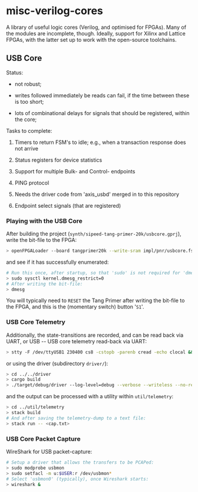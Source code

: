 # misc-verilog-cores

A library of useful logic cores (Verilog, and optimised for FPGAs). Many of the modules are incomplete, though. Ideally, support for Xilinx and Lattice FPGAs, with the latter set up to work with the open-source toolchains.

## USB Core

Status:

- not robust;

- writes followed immediately be reads can fail, if the time between these is too short;

- lots of combinational delays for signals that should be registered, within the core;

Tasks to complete:

1. Timers to return FSM's to idle; e.g., when a transaction response does not arrive

2. Status registers for device statistics

3. Support for multiple Bulk- and Control- endpoints

4. PING protocol

5. Needs the driver code from 'axis_usbd' merged in to this repository

6. Endpoint select signals (that are registered)

### Playing with the USB Core

After building the project (`synth/sipeed-tang-primer-20k/usbcore.gprj`), write the bit-file to the FPGA:
```bash
> openFPGALoader --board tangprimer20k --write-sram impl/pnr/usbcore.fs
```
and see if it has successfully enumerated:
```bash
# Run this once, after startup, so that 'sudo' is not required for 'dmesg'
> sudo sysctl kernel.dmesg_restrict=0
# After writing the bit-file:
> dmesg
```
You will typically need to `RESET` the Tang Primer after writing the bit-file to the FPGA, and this is the (momentary switch) button '`S1`'.

### USB Core Telemetry

Additionally, the state-transitions are recorded, and can be read back via UART, or USB -- USB core telemetry read-back via UART:
```bash
> stty -F /dev/ttyUSB1 230400 cs8 -cstopb -parenb cread -echo clocal && cat /dev/ttyUSB1
```
or using the driver (subdirectory `driver/`):
```bash
> cd ../../driver
> cargo build
> ./target/debug/driver --log-level=debug --verbose --writeless --no-read --telemetry
```
and the output can be processed with a utility within `util/telemetry`:
```bash
> cd ../util/telemetry
> stack build
# And after saving the telemetry-dump to a text file:
> stack run -- <cap.txt>
```

### USB Core Packet Capture

WireShark for USB packet-capture:
```bash
# Setup a driver that allows the transfers to be PCAPed:
> sudo modprobe usbmon
> sudo setfacl -m u:$USER:r /dev/usbmon*
# Select 'usbmon0' (typically), once Wireshark starts:
> wireshark &
```
